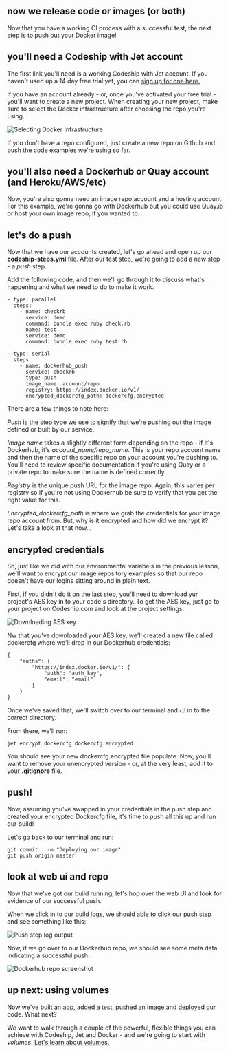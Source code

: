 ## now we release code or images (or both)

Now that you have a working CI process with a successful test, the next step is to push out your Docker image!

## you'll need a Codeship with Jet account

The first link you'll need is a working Codeship with Jet account. If you haven't used up a 14 day free trial yet, you can [sign up for one here.](#)

If you have an account already - or, once you've activated your free trial - you'll want to create a new project. When creating your new project, make sure to select the Docker infrastructure after choosing the repo you're using.

![Selecting Docker Infrastructure](/img)

If you don't have a repo configured, just create a new repo on Github and push the code examples we're using so far.

## you'll also need a Dockerhub or Quay account (and Heroku/AWS/etc)

Now, you're also gonna need an image repo account and a hosting account. For this example, we're gonna go with Dockerhub but you could use Quay.io or host your own image repo, if you wanted to.

## let's do a push

Now that we have our accounts created, let's go ahead and open up our **codeship-steps.yml** file. After our test step, we're going to add a new step - a *push* step.

Add the following code, and then we'll go through it to discuss what's happening and what we need to do to make it work.

```
- type: parallel
  steps:
    - name: checkrb
      service: demo
      command: bundle exec ruby check.rb
    - name: test
      service: demo
      command: bundle exec ruby test.rb

- type: serial
  steps:
    - name: dockerhub_push
      service: checkrb
      type: push
      image_name: account/repo
      registry: https://index.docker.io/v1/
      encrypted_dockercfg_path: dockercfg.encrypted
```

There are a few things to note here:

*Push* is the step type we use to signify that we're pushing out the image defined or built by our service.

*Image name* takes a slightly different form depending on the repo - if it's Dockerhub, it's *account_name/repo_name*. This is your repo account name and then the name of the specific repo on your account you're pushing to. You'll need to review specific documentation if you're using Quay or a private repo to make sure the name is defined correctly.

*Registry* is the unique push URL for the image repo. Again, this varies per registry so if you're not using Dockerhub be sure to verify that you get the right value for this.

*Encrypted_dockercfg_path* is where we grab the credentials for your image repo account from. But, why is it encrypted and how did we encrypt it? Let's take a look at that now...

## encrypted credentials

So, just like we did with our environmental variabels in the previous lesson, we'll want to encrypt our image repository examples so that our repo doesn't have our logins sitting around in plain text.

First, if you didn't do it on the last step, you'll need to download yur project's AES key in to your code's directory. To get the AES key, just go to your project on Codeship.com and look at the project settings.

![Downloading AES key](/img)

Nw that you've downloaded your AES key, we'll created a new file called dockercfg where we'll drop in our Dockerhub credentials:

```
{
	"auths": {
		"https://index.docker.io/v1/": {
			"auth": "auth_key",
			"email": "email"
		}
	}
}
```

Once we've saved that, we'll switch over to our terminal and ```cd``` in to the correct directory.

From there, we'll run:

```
jet encrypt dockercfg dockercfg.encrypted
```

You should see your new dockercfg.encrypted file populate. Now, you'll want to remove your unencrypted version - or, at the very least, add it to your **.gitignore** file.

## push!

Now, assuming you've swapped in your credentials in the push step and created your encrypted Dockercfg file, it's time to push all this up and run our build!

Let's go back to our terminal and run:

```git add .
git commit . -m "Deploying our image"
git push origin master
```

## look at web ui and repo

Now that we've got our build running, let's hop over the web UI and look for evidence of our successful push.

When we click in to our build logs, we should able to click our push step and see something like this:

![Push step log output](/img)

Now, if we go over to our Dockerhub repo, we should see some meta data indicating a successful push:

![Dockerhub repo screenshot](/img)

## up next: using volumes

Now we've built an app, added a test, pushed an image and deployed our code. What next?

We want to walk through a couple of the powerful, flexible things you can achieve with Codeship, Jet and Docker - and we're going to start with *volumes*. [Let's learn about volumes.](part4)
